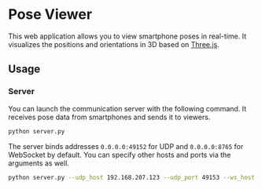 # Pose Viewer
This web application allows you to view smartphone poses in real-time.
It visualizes the positions and orientations in 3D based on [Three.js](https://threejs.org/).

## Usage
### Server
You can launch the communication server with the following command.
It receives pose data from smartphones and sends it to viewers.
```sh
python server.py
```

The server binds addresses `0.0.0.0:49152` for UDP and `0.0.0.0:8765` for WebSocket by default.
You can specify other hosts and ports via the arguments as well.
```sh
python server.py --udp_host 192.168.207.123 --udp_port 49153 --ws_host 192.168.207.123 --ws_port 8766
```
